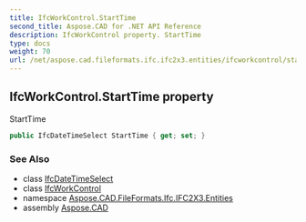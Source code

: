 ```yaml
---
title: IfcWorkControl.StartTime
second_title: Aspose.CAD for .NET API Reference
description: IfcWorkControl property. StartTime
type: docs
weight: 70
url: /net/aspose.cad.fileformats.ifc.ifc2x3.entities/ifcworkcontrol/starttime/
---
```

## IfcWorkControl.StartTime property

StartTime

```csharp
public IfcDateTimeSelect StartTime { get; set; }
```

### See Also

* class [IfcDateTimeSelect](../../../aspose.cad.fileformats.ifc.ifc2x3.types/ifcdatetimeselect/)
* class [IfcWorkControl](../)
* namespace [Aspose.CAD.FileFormats.Ifc.IFC2X3.Entities](../../ifcworkcontrol/)
* assembly [Aspose.CAD](../../../)


